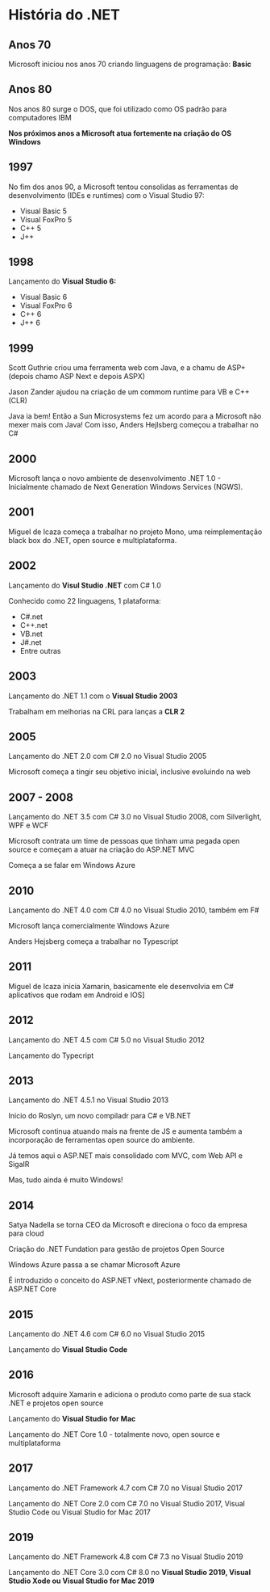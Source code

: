 # História do .NET



## Anos 70

Microsoft iniciou nos anos 70 criando linguagens de programação: **Basic**

## Anos 80

Nos anos 80 surge o DOS, que foi utilizado como OS padrão para computadores IBM

**Nos próximos anos a Microsoft atua fortemente na criação do OS Windows**

## 1997

No fim dos anos 90, a Microsoft tentou consolidas as ferramentas de desenvolvimento (IDEs e runtimes) com o Visual Studio 97:

- Visual Basic 5
- Visual FoxPro 5
- C++ 5
- J++

## 1998 

Lançamento do **Visual Studio 6:**

- Visual Basic 6
- Visual FoxPro 6
- C++ 6
- J++ 6

## 1999

Scott Guthrie criou uma ferramenta web com Java, e a chamu de ASP+ (depois chamo ASP Next e depois ASPX)

Jason Zander ajudou na criação de um commom runtime para VB e C++ (CLR)

Java ia bem! Então a Sun Microsystems fez um acordo para a Microsoft não mexer mais com Java! Com isso, Anders Hejlsberg começou a trabalhar no C#

## 2000

Microsoft lança o novo ambiente de desenvolvimento .NET 1.0 - Inicialmente chamado de Next Generation Windows Services (NGWS).

## 2001

Miguel de Icaza começa a trabalhar no projeto Mono, uma reimplementação black box do .NET, open source e multiplataforma.

## 2002

Lançamento do **Visul Studio .NET** com C# 1.0

Conhecido como 22 linguagens, 1 plataforma:

- C#.net
- C++.net
- VB.net
- J#.net
- Entre outras

## 2003

Lançamento do .NET 1.1 com o **Visual Studio 2003**

Trabalham em melhorias na CRL para lanças a **CLR 2**

## 2005

Lançamento do .NET 2.0 com C# 2.0 no Visual Studio 2005

Microsoft começa a tingir seu objetivo inicial, inclusive evoluindo na web

## 2007 - 2008 

Lançamento do .NET 3.5 com C# 3.0 no Visual Studio 2008, com Silverlight, WPF e WCF

Microsoft contrata um time de pessoas que tinham uma pegada open source e começam a atuar na criação do ASP.NET MVC

Começa a se falar em Windows Azure

## 2010

Lançamento do .NET 4.0 com C# 4.0 no Visual Studio 2010, também em F#

Microsoft lança comercialmente Windows Azure

Anders Hejsberg começa a trabalhar no Typescript

## 2011

Miguel de Icaza inicia Xamarin, basicamente ele desenvolvia em C# aplicativos que rodam em Android e IOS]

## 2012

Lançamento do .NET 4.5 com C# 5.0 no Visual Studio 2012

Lançamento do Typecript

## 2013

Lançamento do .NET 4.5.1 no Visual Studio 2013

Inicio do Roslyn, um novo compiladr para C# e VB.NET

Microsoft continua atuando mais na frente de JS e aumenta também a incorporação de ferramentas open source do ambiente.

Já temos aqui o ASP.NET mais consolidado com MVC, com Web API e SigaIR

Mas, tudo ainda é muito Windows!

## 2014

Satya Nadella se torna CEO da Microsoft e direciona o foco da empresa para cloud

Criação do .NET Fundation para gestão de projetos Open Source

Windows Azure passa a se chamar Microsoft Azure

É introduzido o conceito do ASP.NET vNext, posteriormente chamado de ASP.NET Core

## 2015 

Lançamento do .NET 4.6 com C# 6.0 no Visual Studio 2015

Lançamento do **Visual Studio Code**

## 2016

Microsoft adquire  Xamarin e adiciona o produto como parte de sua stack .NET e projetos open source

Lançamento do **Visual Studio for Mac**

Lançamento do .NET Core 1.0 - totalmente novo, open source e multiplataforma

## 2017

Lançamento do .NET Framework 4.7 com C# 7.0 no Visual Studio 2017

Lançamento do .NET Core 2.0 com C# 7.0 no Visual Studio 2017, Visual Studio Code ou Visual Studio for Mac 2017

## 2019

Lançamento do .NET Framework 4.8 com C# 7.3 no Visual Studio 2019

Lançamento do .NET Core 3.0 com C# 8.0 no **Visual Studio 2019, Visual Studio Xode ou Visual Studio for Mac 2019**



